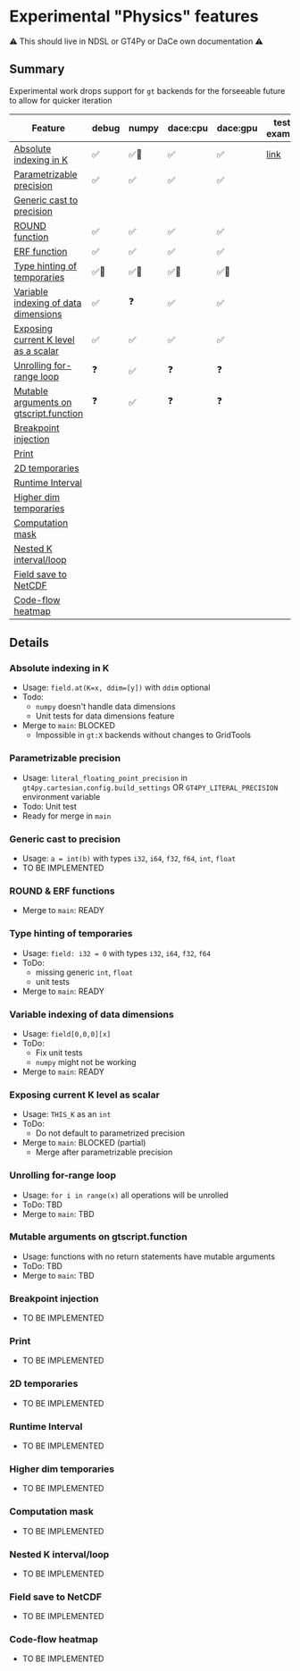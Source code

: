 # Experimental "Physics" features

⚠️ This should live in NDSL or GT4Py or DaCe own documentation ⚠️

## Summary

Experimental work drops support for `gt` backends for the forseeable future to allow for quicker iteration

| Feature                                       | debug | numpy | dace:cpu | dace:gpu | test / example |
| --------------------------------------------- | ----- | ----- | -------- | -------- | -------------- |
| [Absolute indexing in K](#1)                  | ✅    | ✅🐞  | ✅       | ✅       | [link](https://github.com/stubbiali/gt4py/blob/de153add38a23076eb59d733b8972c87cd57d644/tests/cartesian_tests/unit_tests/frontend_tests/test_gtscript_frontend.py#L1827) |
| [Parametrizable precision](#2)                | ✅    | ✅    | ✅       | ✅       |      |
| [Generic cast to precision](#3)               |       |       |          |          |      |
| [ROUND function](#4)                          | ✅    | ✅    | ✅       | ✅       |      |
| [ERF function](#4)                            | ✅    | ✅    | ✅       | ✅       |      |
| [Type hinting of temporaries](#5)             | ✅🐞  | ✅🐞  | ✅🐞     | ✅🐞     |      |
| [Variable indexing of data dimensions](#6)    | ✅    | ❓    | ✅       | ✅       |      |
| [Exposing current K level as a scalar](#7)    | ✅    | ✅    | ✅       | ✅       |      |
| [Unrolling for-range loop](#8)                | ❓    | ✅    | ❓       | ❓       |      |
| [Mutable arguments on gtscript.function](#9)  | ❓    | ✅    | ❓       | ❓       |      |
| [Breakpoint injection](#10)                   |       |       |          |          |      |
| [Print](#11)                                  |       |       |          |          |      |
| [2D temporaries](#12)                         |       |       |          |          |      |
| [Runtime Interval](#13)                       |       |       |          |          |      |
| [Higher dim temporaries](#14)                 |       |       |          |          |      |
| [Computation mask](#15)                       |       |       |          |          |      |
| [Nested K interval/loop](#16)                 |       |       |          |          |      |
| [Field save to NetCDF](#17)                   |       |       |          |          |      |
| [Code-flow heatmap](#18)                      |       |       |          |          |      |

## Details

### <a name="1"/></a>Absolute indexing in K

- Usage: `field.at(K=x, ddim=[y])` with `ddim` optional
- Todo:
    - `numpy` doesn't handle data dimensions
    - Unit tests for data dimensions feature
- Merge to `main`: BLOCKED
    - Impossible in `gt:X` backends without changes to GridTools

### <a name="2"/></a>Parametrizable precision

- Usage: `literal_floating_point_precision` in `gt4py.cartesian.config.build_settings` OR `GT4PY_LITERAL_PRECISION` environment variable
- Todo: Unit test
- Ready for merge in `main`

### <a name="3"/></a> Generic cast to precision

- Usage: `a = int(b)` with types `i32`, `i64`, `f32`, `f64`, `int`, `float`
- TO BE IMPLEMENTED

### <a name="4"/></a>ROUND & ERF functions

- Merge to `main`: READY

### <a name="5"></a>Type hinting of temporaries

- Usage: `field: i32 = 0` with types `i32`, `i64`, `f32`, `f64`
- ToDo:
    - missing generic `int`, `float`
    - unit tests
- Merge to `main`: READY

### <a name="6"></a>Variable indexing of data dimensions

- Usage: `field[0,0,0][x]`
- ToDo:
    - Fix unit tests
    - `numpy` might not be working
- Merge to `main`: READY

### <a name="7"></a>Exposing current K level as scalar

- Usage: `THIS_K` as an `int`
- ToDo:
    - Do not default to parametrized precision
- Merge to `main`: BLOCKED (partial)
    - Merge after parametrizable precision

### <a name="8"></a>Unrolling for-range loop

- Usage: `for i in range(x)` all operations will be unrolled
- ToDo: TBD
- Merge to `main`: TBD

### <a name="9"></a>Mutable arguments on gtscript.function

- Usage: functions with no return statements have mutable arguments
- ToDo: TBD
- Merge to `main`: TBD

### <a name="10"></a>Breakpoint injection

- TO BE IMPLEMENTED

### <a name="11"></a>Print

- TO BE IMPLEMENTED

### <a name="12"></a>2D temporaries

- TO BE IMPLEMENTED

### <a name="13"></a>Runtime Interval

- TO BE IMPLEMENTED

### <a name="14"></a>Higher dim temporaries

- TO BE IMPLEMENTED

### <a name="15"></a>Computation mask

- TO BE IMPLEMENTED

### <a name="16"></a>Nested K interval/loop

- TO BE IMPLEMENTED

### <a name="17"></a>Field save to NetCDF

- TO BE IMPLEMENTED

### <a name="18"></a>Code-flow heatmap

- TO BE IMPLEMENTED
